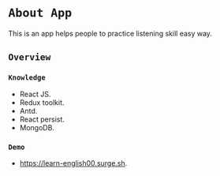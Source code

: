 # `About App`

This is an app helps people to practice listening skill easy way.

## `Overview`

### `Knowledge`

- React JS.
- Redux toolkit.
- Antd.
- React persist.
- MongoDB.

### `Demo`
- https://learn-english00.surge.sh.
